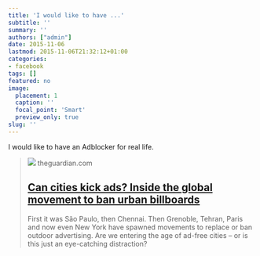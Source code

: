 ```yaml
---
title: 'I would like to have ...'
subtitle: ''
summary: ''
authors: ["admin"]
date: 2015-11-06
lastmod: 2015-11-06T21:32:12+01:00
categories:
- facebook
tags: []
featured: no
image:
  placement: 1
  caption: ''
  focal_point: 'Smart'
  preview_only: true
slug: ''
---
```

I would like to have an Adblocker for real life.
> [![](https://i.guim.co.uk/img/static/sys-images/Guardian/Pix/pictures/2015/8/11/1439289600422/4ea40ccd-22e2-4a28-8ca6-4dd615ed8210-2060x1236.jpeg?width=1200&height=630&quality=85&auto=format&fit=crop&overlay-align=bottom%2Cleft&overlay-width=100p&overlay-base64=L2ltZy9zdGF0aWMvb3ZlcmxheXMvdGctZGVmYXVsdC5wbmc&enable=upscale&s=23100db08f24a4071fca6d2e44f8073b)](http://www.theguardian.com/cities/2015/aug/11/can-cities-kick-ads-ban-urban-billboards)
> theguardian.com
> ## [Can cities kick ads? Inside the global movement to ban urban billboards](http://www.theguardian.com/cities/2015/aug/11/can-cities-kick-ads-ban-urban-billboards)
>
>First it was São Paulo, then Chennai. Then Grenoble, Tehran, Paris and now even New York have spawned movements to replace or ban outdoor advertising. Are we entering the age of ad-free cities – or is this just an eye-catching distraction?

